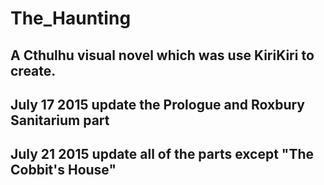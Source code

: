 # The_Haunting
A Cthulhu visual novel which was use KiriKiri to create.
--------------------------------------------------
July 17 2015 
update the Prologue and Roxbury Sanitarium part
--------------------------------------------------
July 21 2015
update all of the parts except "The Cobbit's House"
--------------------------------------------------
